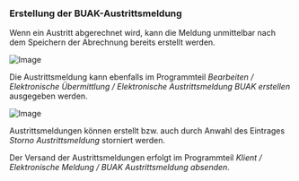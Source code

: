 ### Erstellung der BUAK-Austrittsmeldung

Wenn ein Austritt abgerechnet wird, kann die Meldung unmittelbar nach dem Speichern der Abrechnung bereits erstellt werden.

![Image](<img/image478.png>)

Die Austrittsmeldung kann ebenfalls im Programmteil *Bearbeiten / Elektronische Übermittlung / Elektronische Austrittsmeldung BUAK erstellen* ausgegeben werden.

![Image](<img/image484.png>)

Austrittsmeldungen können erstellt bzw. auch durch Anwahl des Eintrages *Storno Austrittsmeldung* storniert werden.

Der Versand der Austrittsmeldungen erfolgt im Programmteil *Klient / Elektronische Meldung / BUAK Austrittsmeldung absenden*.
